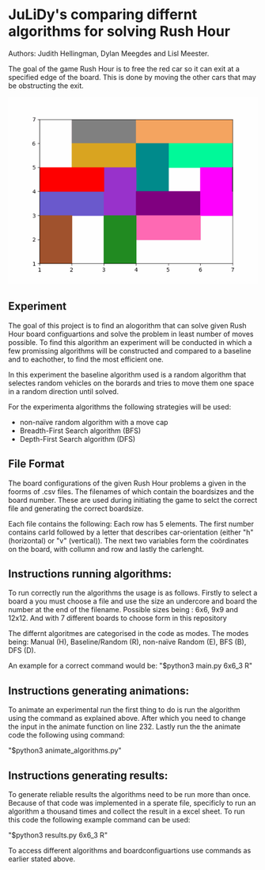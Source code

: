 # JuLiDy's comparing differnt algorithms for solving Rush Hour 
Authors: Judith Hellingman, Dylan Meegdes and Lisl Meester.

The goal of the game Rush Hour is to free the red car so it can exit at a specified edge of the board. This is done by moving the other cars that may be obstructing the exit. 

![](https://github.com/LidlMaster/JuLiDy/blob/main/animation.gif)

## Experiment
The goal of this project is to find an alogorithm that can solve given Rush Hour board configuartions and solve the problem in least number of moves possible. To find this algorithm an experiment will be conducted in which a few promissing algorithms will be constructed and compared to a baseline and to eachother, to find the most efficient one.

In this experiment the baseline algorithm used is a random algorithm that selectes random vehicles on the borards and tries to move them one space in a random direction until solved.

For the experimenta algorithms the following strategies will be used:
- non-naïve random algorithm with a move cap
- Breadth-First Search algorithm (BFS)
- Depth-First Search algorithm (DFS)

## File Format
The board configurations of the given Rush Hour problems a given in the foorms of .csv files. The filenames of which contain the boardsizes and the board number. These are used during initiating the game to selct the correct file and generating the correct boardsize.

Each file contains the following:
Each row has 5 elements. The first number contains carId followed by a letter that describes car-orientation (either "h" (horizontal) or "v" (vertical)). The next two variables form the coördinates on the board, with collumn and row and lastly the carlenght.

## Instructions running algorithms:
To run correctly run the algorithms the usage is as follows.
Firstly to select a board a you must choose a file and use the size an undercore and board the number at the end of the filename.
Possible sizes being : 6x6, 9x9 and 12x12. 
And with 7 different boards to choose form in this repository

The differnt algoritmes are categorised in the code as modes. 
The modes being: Manual (H), Baseline/Random (R), non-naïve Random (E), BFS (B), DFS (D).

An example for a correct command would be:
"$python3 main.py 6x6_3 R"

## Instructions generating animations:
To animate an experimental run the first thing to do is run the algorithm using the command as explained above.
After which you need to change the input in the animate function on line 232. Lastly run the the animate code the following using command:

"$python3 animate_algorithms.py"

## Instructions generating results:
To generate reliable results the algorithms need to be run more than once. Because of that code was implemented in a sperate file, specificly to run an algorithm a thousand times and collect the result in a excel sheet. 
To run this code the following example command can be used:

"$python3 results.py 6x6_3 R"

To access different algorithms and boardconfiguartions use commands as earlier stated above.



